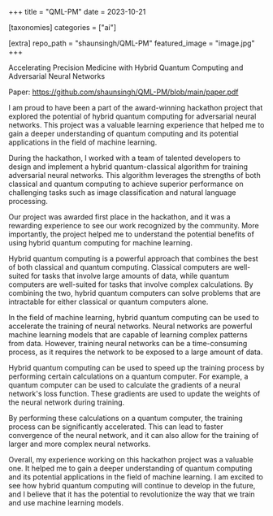 +++
title = "QML-PM"
date = 2023-10-21

[taxonomies]
categories = ["ai"]

[extra]
repo_path = "shaunsingh/QML-PM"
featured_image = "image.jpg"
+++

Accelerating Precision Medicine with Hybrid Quantum Computing and Adversarial Neural Networks

<!-- more -->

Paper: https://github.com/shaunsingh/QML-PM/blob/main/paper.pdf

I am proud to have been a part of the award-winning hackathon project that explored the potential of hybrid quantum computing for adversarial neural networks. This project was a valuable learning experience that helped me to gain a deeper understanding of quantum computing and its potential applications in the field of machine learning.

During the hackathon, I worked with a team of talented developers to design and implement a hybrid quantum-classical algorithm for training adversarial neural networks. This algorithm leverages the strengths of both classical and quantum computing to achieve superior performance on challenging tasks such as image classification and natural language processing.

Our project was awarded first place in the hackathon, and it was a rewarding experience to see our work recognized by the community. More importantly, the project helped me to understand the potential benefits of using hybrid quantum computing for machine learning.

Hybrid quantum computing is a powerful approach that combines the best of both classical and quantum computing. Classical computers are well-suited for tasks that involve large amounts of data, while quantum computers are well-suited for tasks that involve complex calculations. By combining the two, hybrid quantum computers can solve problems that are intractable for either classical or quantum computers alone.

In the field of machine learning, hybrid quantum computing can be used to accelerate the training of neural networks. Neural networks are powerful machine learning models that are capable of learning complex patterns from data. However, training neural networks can be a time-consuming process, as it requires the network to be exposed to a large amount of data.

Hybrid quantum computing can be used to speed up the training process by performing certain calculations on a quantum computer. For example, a quantum computer can be used to calculate the gradients of a neural network's loss function. These gradients are used to update the weights of the neural network during training.

By performing these calculations on a quantum computer, the training process can be significantly accelerated. This can lead to faster convergence of the neural network, and it can also allow for the training of larger and more complex neural networks.

Overall, my experience working on this hackathon project was a valuable one. It helped me to gain a deeper understanding of quantum computing and its potential applications in the field of machine learning. I am excited to see how hybrid quantum computing will continue to develop in the future, and I believe that it has the potential to revolutionize the way that we train and use machine learning models.